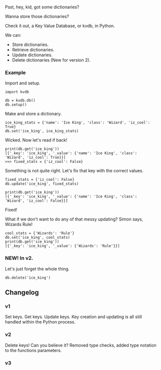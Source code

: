 Psst, hey, kid, got some dictionaries?

Wanna store those dictionaries?

Check it out, a Key Value Database, or kvdb, in Python.

We can:
* Store dictionaries.
* Retrieve dictionaries.
* Update dictionaries.
* Delete dictionaries (New for version 2).


### Example

Import and setup.
```
import kvdb

db = kvdb.db()
db.setup()
```

Make and store a dictionary.
```
ice_king_stats = {'name': 'Ice King', 'class': 'Wizard', 'iz_cool': True}
db.set('ice_king', ice_king_stats)
```

Wicked. Now let's read if back!
```
print(db.get('ice_king'))
[{'_key': 'ice_king', '_value': {'name': 'Ice King', 'class': 'Wizard', 'iz_cool': True}}]
>>> fixed_stats = {'iz_cool': False}
```

Something is not quite right. Let's fix that key with the correct values.
```
fixed_stats = {'iz_cool': False}
db.update('ice_king', fixed_stats)

print(db.get('ice_king'))
[{'_key': 'ice_king', '_value': {'name': 'Ice King', 'class': 'Wizard', 'iz_cool': False}}]
```
Fixed!

What if we don't want to do any of that messy updating? Simon says, Wizards Rule!

```
cool_stats = {'Wizards': 'Rule'}
db.set('ice_king', cool_stats)
print(db.get('ice_king'))
[{'_key': 'ice_king', '_value': {'Wizards': 'Rule'}}]
```

### NEW! In v2.

Let's just forget the whole thing.
```
db.delete('ice_king')
```

## Changelog

### v1
Set keys. Get keys. Update keys. Key creation and updating is all still handled within the Python process.

### v2
Delete keys! Can you believe it? Removed type checks, added type notation to the functions parameters.

### v3

